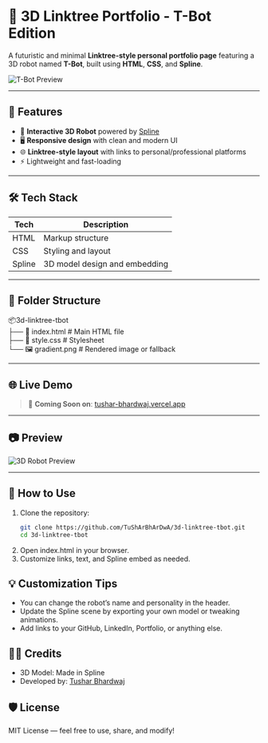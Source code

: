 # 🤖 3D Linktree Portfolio - T-Bot Edition

A futuristic and minimal **Linktree-style personal portfolio page** featuring a 3D robot named **T-Bot**, built using **HTML**, **CSS**, and **Spline**.

![T-Bot Preview](./screenshot.png)

---

## 🚀 Features

- 🎨 **Interactive 3D Robot** powered by [Spline](https://spline.design/)
- 🖥️ **Responsive design** with clean and modern UI
- 🌐 **Linktree-style layout** with links to personal/professional platforms
- ⚡ Lightweight and fast-loading

---

## 🛠️ Tech Stack

| Tech     | Description                        |
|----------|------------------------------------|
| HTML     | Markup structure                   |
| CSS      | Styling and layout                 |
| Spline   | 3D model design and embedding      |

---

## 📁 Folder Structure

📦3d-linktree-tbot <br>
├── 📄 index.html # Main HTML file <br>
├── 📄 style.css # Stylesheet <br>
└── 🖼️ gradient.png # Rendered image or fallback 


---

## 🌐 Live Demo

> 🧪 **Coming Soon on**: [tushar-bhardwaj.vercel.app](https://tushar-bhardwaj.vercel.app)

---

## 📷 Preview

![3D Robot Preview](./preview.png)

---

## 📌 How to Use

1. Clone the repository:
   ```bash
   git clone https://github.com/TuShArBhArDwA/3d-linktree-tbot.git
   cd 3d-linktree-tbot
   ```
2. Open index.html in your browser.
3. Customize links, text, and Spline embed as needed.

## 💡 Customization Tips
- You can change the robot’s name and personality in the header.
- Update the Spline scene by exporting your own model or tweaking animations.
- Add links to your GitHub, LinkedIn, Portfolio, or anything else.

## 🧑‍🎨 Credits
- 3D Model: Made in Spline
- Developed by: [Tushar Bhardwaj](https://tushar-bhardwaj.vercel.app/)
## 🛡 License
MIT License — feel free to use, share, and modify!

